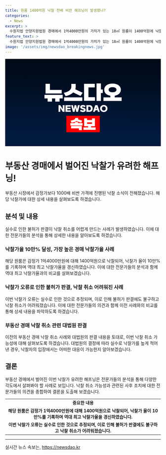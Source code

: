 ```yaml
---
title: 원룸 1400억원 낙찰 천배 비싼 해프닝이 발생했나?
categories:
  - News
excerpt: >
  수원지법 안양지원법원 경매에서 1억4000만원의 가치가 있는 18㎡ 원룸이 1400억원에 낙찰돼 화제다. 이는 낙찰가가 감정가의 10만%에 달하는 사례로, 임차인이 실수로 높은 가격을 적어낸 것으로 추측된다. 경매업계에 따르면, 실수로 높은 가격을 적으면서 벌어진 해프닝으로, 취소되거나 재매각될 가능성이 있다. 낙찰자가 불허가 신청을 해도 압류권자나 소유권자의 이의 제기로 낙찰 취소가 어려워졌다. 이번 사례에 대한 법원의 결정은 이후 내려질 예정이다.
feature_text: >
  수원지법 안양지원법원 경매에서 1억4000만원의 가치가 있는 18㎡ 원룸이 1400억원에 낙찰돼 화제다. 이는 낙찰가가 감정가의 10만%에 달하는 사례로, 임차인이 실수로 높은 가격을 적어낸 것으로 추측된다. 경매업계에 따르면, 실수로 높은 가격을 적으면서 벌어진 해프닝으로, 취소되거나 재매각될 가능성이 있다. 낙찰자가 불허가 신청을 해도 압류권자나 소유권자의 이의 제기로 낙찰 취소가 어려워졌다. 이번 사례에 대한 법원의 결정은 이후 내려질 예정이다.
image: '/assets/img/newsdao_breakingnews.jpg'
---
```


<p><img src="/assets/img/newsdao_breakingnews.jpg" alt="koreaapp 속보" /></p>

<h1>부동산 경매에서 벌어진 낙찰가 유려한 해프닝!</h1>

<p data-ke-size="size16">부동산 시장에서 감정가보다 1000배 비싼 가격에 진행된 낙찰 소식이 전해졌습니다. 해당 낙찰가에 대한 상세 내용을 살펴보도록 하겠습니다.</p>

<h2 data-ke-size="size26">분석 및 내용</h2>

<p data-ke-size="size16">실수로 인한 불허가 판결이 낙찰 취소를 어렵게 만드는 사례가 발생하였습니다. 이에 대한 전문가들의 분석을 통해 상세한 내용을 알아보도록 하겠습니다.</p>

<h3>낙찰가율 10만% 달성, 가장 높은 경매 낙찰가율 사례</h3>

<p data-ke-size="size16">해당 원룸은 감정가 1억4000만원에 대해 1400억원으로 낙찰되어, 낙찰가 율이 10만%를 기록하며 역대 최고 낙찰가율을 경신하였습니다. 이에 대한 전문가들의 분석과 함께 역대 최고 낙찰가율과의 비교를 살펴보겠습니다.</p>

<h3>낙찰가 오류로 인한 불허가 판결, 낙찰 취소 어려워진 사례</h3>

<p data-ke-size="size16">이번 낙찰가 오류는 실수로 인한 것으로 추정되며, 이로 인해 불허가 판결에도 불구하고 낙찰 취소가 어려워졌습니다. 이에 대한 전문가들의 의견과 함께 이전 사례와의 비교를 통해 상세 내용을 파악하도록 하겠습니다.</p>

<h3>부동산 경매 낙찰 취소 관련 대법원 판결</h3>

<p data-ke-size="size16">이전의 부동산 경매 낙찰 취소 사례와 대법원의 판결 내용을 토대로, 이번 낙찰 취소 가능성에 대해 살펴보도록 하겠습니다. 대법원의 결정에 따라 실수로 낙찰가를 높게 적어낸 경우, 낙찰자의 입장에서는 어떠한 대응이 가능한지 알아보겠습니다.</p>

<h2 data-ke-size="size26">결론</h2>

<p data-ke-size="size16">부동산 경매에서 벌어진 이번 낙찰가 유려한 해프닝은 전문가들의 분석을 통해 다양한 각도에서 살펴봐야 할 사례로 보입니다. 낙찰 취소 가능성과 관련된 사후 조치에 대한 전문가들의 의견을 종합하여 결론을 도출해 보겠습니다.</p>

<table>
  <tr>
    <td style="text-align: center; height: 17px;"><b>중요한 내용</b></td>
  </tr>
  <tr>
    <td style="text-align: center; height: 17px;"><b>해당 원룸은 감정가 1억4000만원에 대해 1400억원으로 낙찰되어, 낙찰가 율이 10만%를 기록하며 역대 최고 낙찰가율을 경신하였습니다.</b></td>
  </tr>
  <tr>
    <td style="text-align: center; height: 17px;"><b>이번 낙찰가 오류는 실수로 인한 것으로 추정되며, 이로 인해 불허가 판결에도 불구하고 낙찰 취소가 어려워졌습니다.</b></td>
  </tr>
</table>

<hr>
실시간 뉴스 속보는, <a href="https://newsdao.kr" rel="dofollow">https://newsdao.kr</a>


